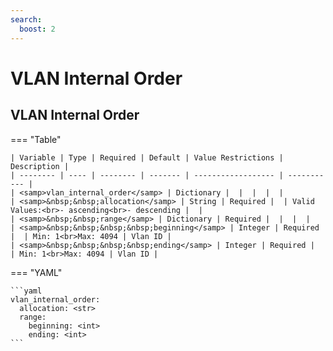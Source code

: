 ```yaml
---
search:
  boost: 2
---
```


# VLAN Internal Order
## VLAN Internal Order



=== "Table"

    | Variable | Type | Required | Default | Value Restrictions | Description |
    | -------- | ---- | -------- | ------- | ------------------ | ----------- |
    | <samp>vlan_internal_order</samp> | Dictionary |  |  |  |  |
    | <samp>&nbsp;&nbsp;allocation</samp> | String | Required |  | Valid Values:<br>- ascending<br>- descending |  |
    | <samp>&nbsp;&nbsp;range</samp> | Dictionary | Required |  |  |  |
    | <samp>&nbsp;&nbsp;&nbsp;&nbsp;beginning</samp> | Integer | Required |  | Min: 1<br>Max: 4094 | Vlan ID |
    | <samp>&nbsp;&nbsp;&nbsp;&nbsp;ending</samp> | Integer | Required |  | Min: 1<br>Max: 4094 | Vlan ID |

=== "YAML"

    ```yaml
    vlan_internal_order:
      allocation: <str>
      range:
        beginning: <int>
        ending: <int>
    ```
